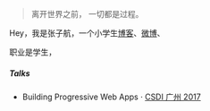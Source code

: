 > 离开世界之前，
> 一切都是过程。

Hey，我是张子航，一个小学生[博客](https://zzh9527.github.io)、[微博](weibo.com/5762930095/profile?rightmod=1&wvr=6&mod=personinfo&is_all=1)、
                                                                      
职业是学生，


##### Talks


- Building Progressive Web Apps · [CSDI 广州 2017](http://www.csdisummit.com/)





[2]: //huangxuan.me/2015/12/28/css-sucks-2015/
